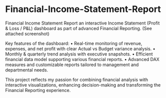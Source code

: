 # Financial-Income-Statement-Report
Financial Income Statement Report
an interactive Income Statement (Profit & Loss / P&L) dashboard as part of advanced Financial Reporting. (See attached screenshot)

Key features of the dashboard:
• Real-time monitoring of revenue, expenses, and net profit with clear Actual vs Budget variance analysis.
• Monthly & quarterly trend analysis with executive snapshots.
• Efficient financial data model supporting various financial reports.
• Advanced DAX measures and customizable reports tailored to management and departmental needs.

This project reflects my passion for combining financial analysis with interactive visualizations, enhancing decision-making and transforming the Financial Reporting experience.
